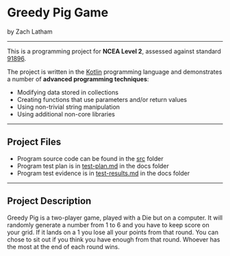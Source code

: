 # Greedy Pig Game

by Zach Latham

---

This is a programming project for **NCEA Level 2**, assessed against standard [91896](docs/as91896.pdf).

The project is written in the [Kotlin](https://kotlinlang.org) programming language and demonstrates a number of **advanced programming techniques**:
- Modifying data stored in collections
- Creating functions that use parameters and/or return values
- Using non-trivial string manipulation
- Using additional non-core libraries

---

## Project Files

- Program source code can be found in the [src](src/) folder
- Program test plan is in [test-plan.md](docs/test-plan.md) in the docs folder
- Program test evidence is in [test-results.md](docs/test-results.md) in the docs folder

---

## Project Description
Greedy Pig is a two-player game, played with a Die but on a computer. It will randomly generate a number from 1 to 6 and you have to keep score on your grid. If it lands on a 1 you lose all your points from that round. You can chose to sit out if you think you have enough from that round. Whoever has the most at the end of each round wins.



